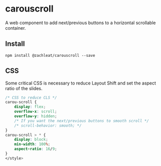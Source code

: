 # carouscroll

A web component to add next/previous buttons to a horizontal scrollable container.

## Install

```
npm install @zachleat/carouscroll --save
```

## CSS

Some critical CSS is necessary to reduce Layout Shift and set the aspect ratio of the slides.

```css
/* CSS to reduce CLS */
carou-scroll {
	display: flex;
	overflow-x: scroll;
	overflow-y: hidden;
	/* If you want the next/previous buttons to smooth scroll */
	/* scroll-behavior: smooth; */
}
carou-scroll > * {
	display: block;
	min-width: 100%;
	aspect-ratio: 16/9;
}
</style>
```